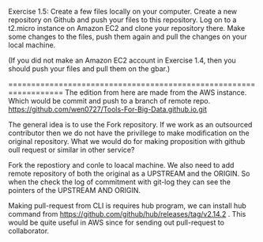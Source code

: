 Exercise 1.5:
Create a few files locally on your computer. Create a new repository on Github and push your files to this repository. Log on to a t2.micro instance on Amazon EC2 and clone your repository there. Make some changes to the files, push them again and pull the changes on your local machine.

(If you did not make an Amazon EC2 account in Exercise 1.4, then you should push your files and pull them on the gbar.)

==================================================================
The edition from here are made from the AWS instance. Which would be commit and push to a branch of remote repo. https://github.com/wen0727/Tools-For-Big-Data.github.io.git

The general idea is to use the Fork repository. If we work as an outsourced contributor then we do not have the privillege to make modification on the original repository. What we would do for making proposition with github oull request or similar in other service?

Fork the repostiory and conle to loacal machine. We also need to add remote repository of both the original as a UPSTREAM and the ORIGIN. So when the check the log of commitment with git-log they can see the pointers of the UPSTREAM AND ORIGIN.

Making pull-request from CLI is requires hub program, we can install hub command from https://github.com/github/hub/releases/tag/v2.14.2 . This would be quite useful in AWS since for sending out pull-request to collaborator. 

